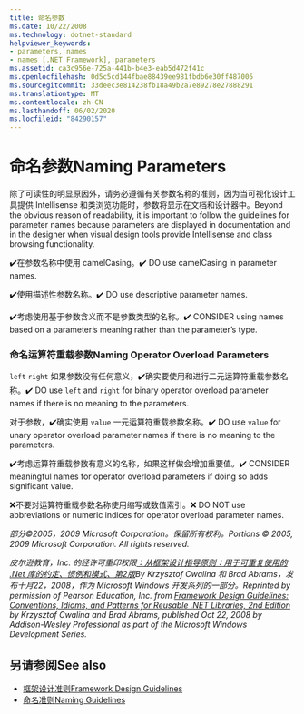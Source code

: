 ```yaml
---
title: 命名参数
ms.date: 10/22/2008
ms.technology: dotnet-standard
helpviewer_keywords:
- parameters, names
- names [.NET Framework], parameters
ms.assetid: ca3c956e-725a-441b-b4e3-eab5d472f41c
ms.openlocfilehash: 0d5c5cd144fbae88439ee981fbdb6e30ff487005
ms.sourcegitcommit: 33deec3e814238fb18a49b2a7e89278e27888291
ms.translationtype: MT
ms.contentlocale: zh-CN
ms.lasthandoff: 06/02/2020
ms.locfileid: "84290157"
---
```

# <a name="naming-parameters"></a><span data-ttu-id="8d30b-102">命名参数</span><span class="sxs-lookup"><span data-stu-id="8d30b-102">Naming Parameters</span></span>
<span data-ttu-id="8d30b-103">除了可读性的明显原因外，请务必遵循有关参数名称的准则，因为当可视化设计工具提供 Intellisense 和类浏览功能时，参数将显示在文档和设计器中。</span><span class="sxs-lookup"><span data-stu-id="8d30b-103">Beyond the obvious reason of readability, it is important to follow the guidelines for parameter names because parameters are displayed in documentation and in the designer when visual design tools provide Intellisense and class browsing functionality.</span></span>

 <span data-ttu-id="8d30b-104">✔️在参数名称中使用 camelCasing。</span><span class="sxs-lookup"><span data-stu-id="8d30b-104">✔️ DO use camelCasing in parameter names.</span></span>

 <span data-ttu-id="8d30b-105">✔️使用描述性参数名称。</span><span class="sxs-lookup"><span data-stu-id="8d30b-105">✔️ DO use descriptive parameter names.</span></span>

 <span data-ttu-id="8d30b-106">✔️考虑使用基于参数含义而不是参数类型的名称。</span><span class="sxs-lookup"><span data-stu-id="8d30b-106">✔️ CONSIDER using names based on a parameter’s meaning rather than the parameter’s type.</span></span>

### <a name="naming-operator-overload-parameters"></a><span data-ttu-id="8d30b-107">命名运算符重载参数</span><span class="sxs-lookup"><span data-stu-id="8d30b-107">Naming Operator Overload Parameters</span></span>
 <span data-ttu-id="8d30b-108">`left` `right` 如果参数没有任何意义，✔️确实要使用和进行二元运算符重载参数名称。</span><span class="sxs-lookup"><span data-stu-id="8d30b-108">✔️ DO use `left` and `right` for binary operator overload parameter names if there is no meaning to the parameters.</span></span>

 <span data-ttu-id="8d30b-109">对于参数，✔️确实使用 `value` 一元运算符重载参数名称。</span><span class="sxs-lookup"><span data-stu-id="8d30b-109">✔️ DO use `value` for unary operator overload parameter names if there is no meaning to the parameters.</span></span>

 <span data-ttu-id="8d30b-110">✔️考虑运算符重载参数有意义的名称，如果这样做会增加重要值。</span><span class="sxs-lookup"><span data-stu-id="8d30b-110">✔️ CONSIDER meaningful names for operator overload parameters if doing so adds significant value.</span></span>

 <span data-ttu-id="8d30b-111">❌不要对运算符重载参数名称使用缩写或数值索引。</span><span class="sxs-lookup"><span data-stu-id="8d30b-111">❌ DO NOT use abbreviations or numeric indices for operator overload parameter names.</span></span>

 <span data-ttu-id="8d30b-112">*部分©2005，2009 Microsoft Corporation。保留所有权利。*</span><span class="sxs-lookup"><span data-stu-id="8d30b-112">*Portions © 2005, 2009 Microsoft Corporation. All rights reserved.*</span></span>

 <span data-ttu-id="8d30b-113">*皮尔逊教育，Inc. 的经许可重印权限[：从框架设计指导原则：用于可重复使用的 .Net 库的约定、惯例和模式、第2版](https://www.informit.com/store/framework-design-guidelines-conventions-idioms-and-9780321545619)By Krzysztof Cwalina 和 Brad Abrams，发布十月22，2008，作为 Microsoft Windows 开发系列的一部分。*</span><span class="sxs-lookup"><span data-stu-id="8d30b-113">*Reprinted by permission of Pearson Education, Inc. from [Framework Design Guidelines: Conventions, Idioms, and Patterns for Reusable .NET Libraries, 2nd Edition](https://www.informit.com/store/framework-design-guidelines-conventions-idioms-and-9780321545619) by Krzysztof Cwalina and Brad Abrams, published Oct 22, 2008 by Addison-Wesley Professional as part of the Microsoft Windows Development Series.*</span></span>

## <a name="see-also"></a><span data-ttu-id="8d30b-114">另请参阅</span><span class="sxs-lookup"><span data-stu-id="8d30b-114">See also</span></span>

- [<span data-ttu-id="8d30b-115">框架设计准则</span><span class="sxs-lookup"><span data-stu-id="8d30b-115">Framework Design Guidelines</span></span>](index.md)
- [<span data-ttu-id="8d30b-116">命名准则</span><span class="sxs-lookup"><span data-stu-id="8d30b-116">Naming Guidelines</span></span>](naming-guidelines.md)
